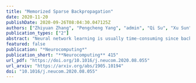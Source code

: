 ```yaml
---
title: "Memorized Sparse Backpropagation"
date: 2020-11-20
publishDate: 2020-09-26T08:04:30.047125Z
authors: ["Zhiyuan Zhang", "Pengcheng Yang", "admin", "Qi Su", "Xu Sun"]
publication_types: ["2"]
abstract: "Neural network learning is usually time-consuming since backpropagation needs to compute full gradients and backpropagate them across multiple layers. Despite its success of existing works in accelerating propagation through sparseness, the relevant theoretical characteristics remain under-researched and empirical studies found that they suffer from the loss of information contained in unpropagated gradients. To tackle these problems, this paper presents a unified sparse backpropagation framework and provides a detailed analysis of its theoretical characteristics. Analysis reveals that when applied to a multilayer perceptron, our framework essentially performs gradient descent using an estimated gradient similar enough to the true gradient, resulting in convergence in probability under certain conditions. Furthermore, a simple yet effective algorithm named memorized sparse backpropagation (MSBP) is proposed to remedy the problem of information loss by storing unpropagated gradients in memory for learning in the next steps. Experimental results demonstrate that the proposed MSBP is effective to alleviate the information loss in traditional sparse backpropagation while achieving comparable acceleration."
featured: false
publication: "*Neurocomputing*"
publication_short: "**Neurocomputing** 415"
url_pdf: "https://doi.org/10.1016/j.neucom.2020.08.055"
url_arxiv: "https://arxiv.org/abs/1905.10194"
doi: "10.1016/j.neucom.2020.08.055"
---
```


